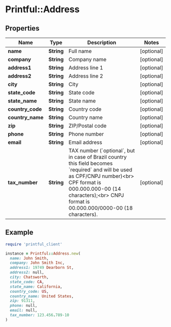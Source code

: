 # Printful::Address

## Properties

| Name | Type | Description | Notes |
| ---- | ---- | ----------- | ----- |
| **name** | **String** | Full name | [optional] |
| **company** | **String** | Company name | [optional] |
| **address1** | **String** | Address line 1 | [optional] |
| **address2** | **String** | Address line 2 | [optional] |
| **city** | **String** | City | [optional] |
| **state_code** | **String** | State code | [optional] |
| **state_name** | **String** | State name | [optional] |
| **country_code** | **String** | Country code | [optional] |
| **country_name** | **String** | Country name | [optional] |
| **zip** | **String** | ZIP/Postal code | [optional] |
| **phone** | **String** | Phone number | [optional] |
| **email** | **String** | Email address | [optional] |
| **tax_number** | **String** | TAX number (&#x60;optional&#x60;, but in case of Brazil country this field becomes &#x60;required&#x60; and will be used as CPF/CNPJ number)&lt;br&gt; CPF format is 000.000.000-00 (14 characters);&lt;br&gt; CNPJ format is 00.000.000/0000-00 (18 characters). | [optional] |

## Example

```ruby
require 'printful_client'

instance = Printful::Address.new(
  name: John Smith,
  company: John Smith Inc,
  address1: 19749 Dearborn St,
  address2: null,
  city: Chatsworth,
  state_code: CA,
  state_name: California,
  country_code: US,
  country_name: United States,
  zip: 91311,
  phone: null,
  email: null,
  tax_number: 123.456.789-10
)
```

